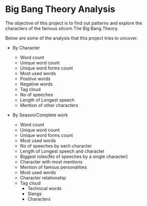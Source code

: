# Big Bang Theory Analysis

The objective of this project is to find out patterns and explore the characters of the famous sitcom The Big Bang Theory.

Below are some of the analysis that this project tries to uncover.
+ By Character
    - Word count
    - Unique word count
    - Unique word forms count
    - Most used words
    - Positive words
    - Negative words
    - Tag cloud
    - No of speeches
    - Length of Longest speech
    - Mention of other characters

+ By Season/Complete work
    - Word count
    - Unique word count
    - Unique word forms count
    - Most used words
    - No of speeches by each character
    - Length of Longest speech and character
    - Biggest roles(No of speeches by a single character)
    - Character with most mentions
    - Mention of famous personalities
    - Most used words
    - Character relationship
    - Tag cloud
        * Technical words
        * Slangs
        * Characters
